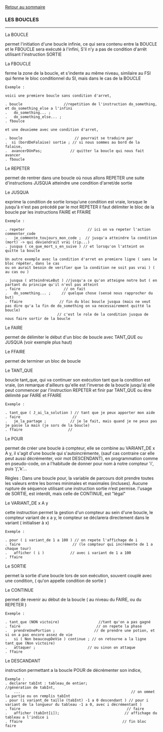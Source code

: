 [Retour au sommaire](../README.md)

###  LES  BOUCLES  ### 
______________________ 

La BOUCLE
 
permet l'initiation d'une boucle infinie, ce qui sera contenu entre la BOUCLE et le FBOUCLE sera exécuté à l'infini, 
S'il n'y a pas de condition d'arrêt utilisant l'instruction SORTIE



La FBOUCLE

ferme la zone de la boucle, et s'indente au même niveau, similaire au FSI qui ferme le bloc conditionnel du SI, mais dans le cas de la BOUCLE


```
Exemple :

voici une premiere boucle sans condition d'arret,

. boucle                   //repetition de l'instruction do_something, et do_something_else a l'infini
.   do_something... ;
.   do_something_else... ;
. fboulce

et une deuxieme avec une condition d'arret,

. boucle                        // pourrait se traduire par
.  si (bordDeFalaise) sortie ; // si nous sommes au bord de la falaise, 
.  avancerDUnPas;             // quitter la boucle qui nous fait avancer
. fboucle

```

Le REPETER
  
  permet de rentrer dans une boucle où nous allons REPETER une suite d'instructions JUSQUA atteindre une condition d'arret/de sortie
  
Le JUSQUA

  exprime la condition de sortie lorsqu'une condition est vraie,
  lorsque le jusqu'à n'est pas précédé par le mot REPETER il faut délimiter le bloc de la boucle par les instructions FAIRE et FFAIRE

```
Exemple : 

. repeter                             // ici on va repeter l'action commenter_code
.   je_commente_toujours_mon_code ;  // jusqu'a atteindre la condition (mort) -> qui deviendrait vrai (rip...)
. jusqua ( ce_que_mort_s_en_suive ) // et lorsqu'on l'atteint on quitte la boucle

Un autre exemple avec la condition d'arret en premiere ligne ( sans le bloc répéter, dans le cas
ou on aurait besoin de verifier que la condition ne soit pas vrai ) ( au cas ou )

. jusqua ( atteindreLeBut ) //jusqu'a ce qu'on atteigne notre but ( en partant du principe qu'il n'est pas atteint
. faire                    // on fait
.   do_something... ;     // quelque chose (sensé nous rapprocher du but)
. ffaire                 // fin du bloc boucle jusqua (mais ne veut pas dire qu'a la fin de do_something on va necessairement quitté la boucle)
                        // c'est le role de la condition jusqua de nous faire sortir de la boucle

```

Le FAIRE

  permet de délimiter le début d'un bloc de boucle avec TANT_QUE ou JUSQUA (voir exemple plus haut)

Le FFAIRE

  permet de terminer un bloc de boucle

Le TANT_QUE

  boucle tant_que, qui va continuer son exécution tant que la condition est vraie, (on remarque d'ailleurs qu'elle est l'inverse de la boucle jusqu'à)
  elle peut commencer par l'instruction REPETER et finir par TANT_QUE ou être délimité par FAIRE et FFAIRE


```
Exemple : 

. tant_que ( J_ai_la_solution ) // tant que je peux apporter mon aide
. faire                        //
.   je_la_partage ;           // je le fait, mais quand je ne peux pas je passe la main (je sors de la boucle)
. ffaire                     //

```

Le POUR

permet de créer une boucle à compteur, elle se combine au VARIANT_DE x A y, il s'agit d'une boucle qui s'autoincrémente, 
(sauf cas contraire car elle peut aussi décrémenter, voir mot DESCENDANT), 
en programmation comme en pseudo-code, 
on a l'habitude de donner pour nom à notre compteur 'i', puis 'j','k'...

Règles : Dans une boucle pour, la variable de parcours doit prendre
toutes les valeurs entre les bornes minimales et maximales (incluses).
Aucune rupture de séquence utilisant une instruction sortie n’est
permise. 
l'usage de SORTIE, est interdit, mais celle de CONTINUE, est "légal"

Le VARIANT_DE x A y 

cette instruction permet la gestion d'un compteur au sein d'une boucle,
le compteur variant de x a y, le compteur se déclarera directement dans le variant ( initialiser à x)

```
Exemple : 

. pour ( i variant_de 1 a 100 ) // on repete l'affichage de i 
. faire                        // (le compteur qui incrémente de 1 a chaque tour) 
.   afficher ( i )            // avec i variant de 1 a 100
. ffaire

```

Le SORTIE

permet la sortie d'une boucle lors de son exécution, souvent couplé avec une condition, ( qu'on appelle condition de sortie )

Le CONTINUE

permet de revenir au début de la boucle ( au niveau du FAIRE, ou du REPETER ) 

```
Exemple :

. tant_que (NON victoire)                  //tant qu'on a pas gagné
. faire                                   // on repete la phase
.   prendreUnePortion ;                  // de prendre une potion, et si on a pas encore assez de vie
.   si ( Non beaucoupDeVie ) continue ; // on retourne a la ligne tant_que (Non victoire)
.   attaquer ;                        // ou sinon on attaque
. ffaire 
```

Le DESCANDANT

instruction permettant a la boucle POUR de décrémenter son indice,

```
Exemple :
. declarer tabInt : tableau_de entier;                     //génération de tabInt, 
    ...                                                   // on ommet la partie ou on remplis tabInt
. pour (i variant_de taille (tabInt) -1 a 0 descendant ) // pour i variant de la longueur du tableau -1 a 0, avec i décrémentant )
. faire                                                 // faire
.   afficher (tabInt[i]);                              // affichage du tableau a l'indice i
. ffaire                                              // fin bloc faire
```
